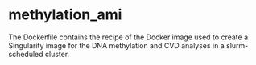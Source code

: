 # methylation_ami
The Dockerfile contains the recipe of the Docker image used to create a Singularity image for the DNA methylation and CVD analyses in a slurm-scheduled cluster.
